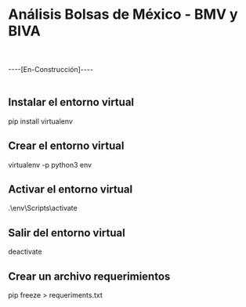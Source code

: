 # Análisis Bolsas de México - BMV y BIVA
<br><br>
----[En-Construcción]----
<br><br>

## Instalar el entorno virtual
pip install virtualenv

## Crear el entorno virtual
virtualenv -p python3 env  

## Activar el entorno virtual
.\env\Scripts\activate

## Salir del entorno virtual
deactivate

## Crear un archivo requerimientos 
pip freeze > requeriments.txt


